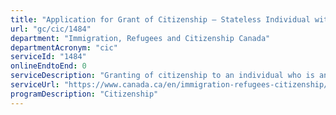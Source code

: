 ```yaml
---
title: "Application for Grant of Citizenship – Stateless Individual with a Canadian parent"
url: "gc/cic/1484"
department: "Immigration, Refugees and Citizenship Canada"
departmentAcronym: "cic"
serviceId: "1484"
onlineEndtoEnd: 0
serviceDescription: "Granting of citizenship to an individual who is and always was stateless and was born outside Canada to a Canadian parent."
serviceUrl: "https://www.canada.ca/en/immigration-refugees-citizenship/services/application/application-forms-guides/applications-grant-citizenship-stateless-persons-born-canadian-parent-subsection-5-5.html"
programDescription: "Citizenship"
---
```

